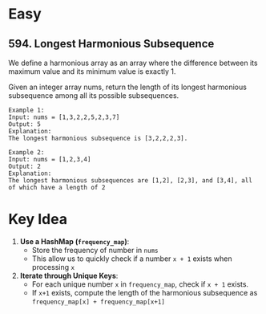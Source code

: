 # Easy
## 594. Longest Harmonious Subsequence
We define a harmonious array as an array where the difference between its maximum value and its minimum value is exactly 1.

Given an integer array nums, return the length of its longest harmonious subsequence among all its possible subsequences.
```
Example 1:
Input: nums = [1,3,2,2,5,2,3,7]
Output: 5
Explanation:
The longest harmonious subsequence is [3,2,2,2,3].

Example 2:
Input: nums = [1,2,3,4]
Output: 2
Explanation:
The longest harmonious subsequences are [1,2], [2,3], and [3,4], all of which have a length of 2
```

# Key Idea
1. **Use a HashMap (`frequency_map`)**:
    - Store the frequency of number in `nums`
    - This allow us to quickly check if a number `x + 1` exists when processing `x`
2. **Iterate through Unique Keys**:
    - For each unique number `x` in `frequency_map`, check if `x + 1` exists.
    - If `x+1` exists, compute the length of the harmonious subsequence as `frequency_map[x] + frequency_map[x+1]`
